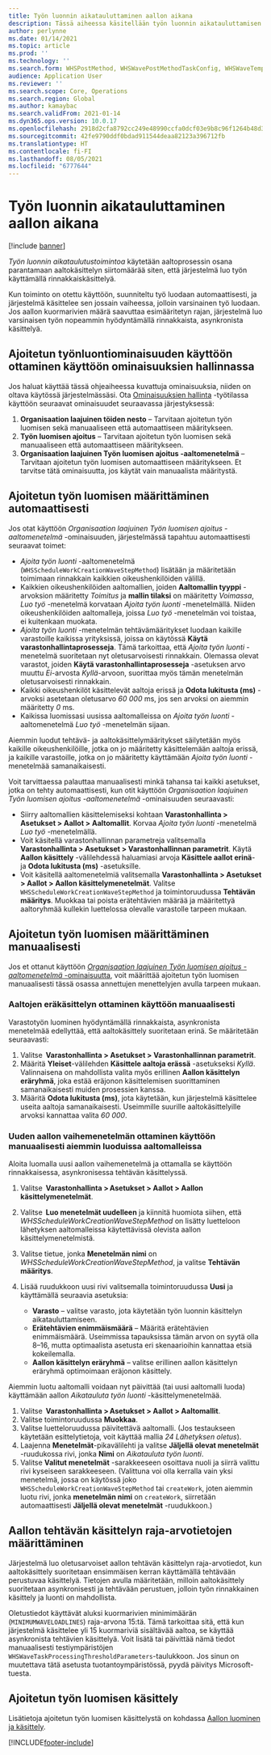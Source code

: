 ```yaml
---
title: Työn luonnin aikatauluttaminen aallon aikana
description: Tässä aiheessa käsitellään työn luonnin aikatauluttamisen aaltokäsittelymenetelmän määrittämistä ja käyttämistä.
author: perlynne
ms.date: 01/14/2021
ms.topic: article
ms.prod: ''
ms.technology: ''
ms.search.form: WHSPostMethod, WHSWavePostMethodTaskConfig, WHSWaveTemplateTable, WHSParameters, WHSWaveTableListPage, WHSWorkTableListPage, WHSWorkTable, BatchJobEnhanced, WHSPlannedWorkOrder
audience: Application User
ms.reviewer: ''
ms.search.scope: Core, Operations
ms.search.region: Global
ms.author: kamaybac
ms.search.validFrom: 2021-01-14
ms.dyn365.ops.version: 10.0.17
ms.openlocfilehash: 2918d2cfa8792cc249e48990ccfa0dcf03e9b8c96f1264b48d3efd51f30cabd0
ms.sourcegitcommit: 42fe9790ddf0bdad911544deaa82123a396712fb
ms.translationtype: HT
ms.contentlocale: fi-FI
ms.lasthandoff: 08/05/2021
ms.locfileid: "6777644"
---
```

# <a name="schedule-work-creation-during-wave"></a>Työn luonnin aikatauluttaminen aallon aikana

[!include [banner](../../includes/banner.md)]

*Työn luonnin aikataulutustoimintoa* käytetään aaltoprosessin osana parantamaan aaltokäsittelyn siirtomäärää siten, että järjestelmä luo työn käyttämällä rinnakkaiskäsittelyä.

Kun toiminto on otettu käyttöön, suunniteltu työ luodaan automaattisesti, ja järjestelmä käsittelee sen jossain vaiheessa, jolloin varsinainen työ luodaan. Jos aallon kuormarivien määrä saavuttaa esimääritetyn rajan, järjestelmä luo varsinaisen työn nopeammin hyödyntämällä rinnakkaista, asynkronista käsittelyä.

## <a name="turn-on-the-scheduled-work-creation-features-in-feature-management"></a>Ajoitetun työnluontiominaisuuden käyttöön ottaminen käyttöön ominaisuuksien hallinnassa

Jos haluat käyttää tässä ohjeaiheessa kuvattuja ominaisuuksia, niiden on oltava käytössä järjestelmässäsi. Ota [Ominaisuuksien hallinta](../../fin-ops-core/fin-ops/get-started/feature-management/feature-management-overview.md) -työtilassa käyttöön seuraavat ominaisuudet seuraavassa järjestyksessä:

1. **Organisaation laajuinen töiden nesto** – Tarvitaan ajoitetun työn luomisen sekä manuaaliseen että automaattiseen määritykseen.
1. **Työn luomisen ajoitus** – Tarvitaan ajoitetun työn luomisen sekä manuaaliseen että automaattiseen määritykseen.
1. **Organisaation laajuinen Työn luomisen ajoitus -aaltomenetelmä** – Tarvitaan ajoitetun työn luomisen automaattiseen määritykseen. Et tarvitse tätä ominaisuutta, jos käytät vain manuaalista määritystä.

<a name="Auto-enable-schedule-work-creation"></a>

## <a name="automatically-configure-scheduled-work-creation"></a>Ajoitetun työn luomisen määrittäminen automaattisesti

Jos otat käyttöön *Organisaation laajuinen Työn luomisen ajoitus -aaltomenetelmä* -ominaisuuden, järjestelmässä tapahtuu automaattisesti seuraavat toimet:

- *Ajoita työn luonti* -aaltomenetelmä (`WHSScheduleWorkCreationWaveStepMethod`) lisätään ja määritetään toimimaan rinnakkain kaikkien oikeushenkilöiden välillä.
- Kaikkien oikeushenkilöiden aaltomallien, joiden **Aaltomallin tyyppi** -arvoksion määritetty *Toimitus* ja **mallin tilaksi** on määritetty *Voimassa*, *Luo työ* -menetelmä korvataan *Ajoita työn luonti* -menetelmällä. Niiden oikeushenkilöiden aaltomalleja, joissa *Luo työ* -menetelmän voi toistaa, ei kuitenkaan muokata.
- *Ajoita työn luonti* -menetelmän tehtävämääritykset luodaan kaikille varastoille kaikissa yrityksissä, joissa on käytössä **Käytä varastonhallintaprosesseja**. Tämä tarkoittaa, että *Ajoita työn luonti* -menetelmä suoritetaan nyt oletusarvoisesti rinnakkain. Olemassa olevat varastot, joiden **Käytä varastonhallintaprosesseja** -asetuksen arvo muuttu *Ei*-arvosta *Kyllä*-arvoon, suorittaa myös tämän menetelmän oletusarvoisesti rinnakkain.
- Kaikki oikeushenkilöt käsittelevät aaltoja erissä ja **Odota lukitusta (ms)** -arvoksi asetetaan oletusarvo *60 000* ms, jos sen arvoksi on aiemmin määritetty *0* ms.
- Kaikissa luomissasi uusissa aaltomalleissa on *Ajoita työn luonti* -aaltomenetelmä *Luo työ* -menetelmän sijaan.

Aiemmin luodut tehtävä- ja aaltokäsittelymääritykset säilytetään myös kaikille oikeushenkilöille, jotka on jo määritetty käsittelemään aaltoja erissä, ja kaikille varastoille, jotka on jo määritetty käyttämään *Ajoita työn luonti* -menetelmää samanaikaisesti.

Voit tarvittaessa palauttaa manuaalisesti minkä tahansa tai kaikki asetukset, jotka on tehty automaattisesti, kun otit käyttöön *Organisaation laajuinen Työn luomisen ajoitus -aaltomenetelmä* -ominaisuuden seuraavasti:

- Siirry aaltomallien käsittelemiseksi kohtaan **Varastonhallinta \> Asetukset \> Aallot \> Aaltomallit**. Korvaa *Ajoita työn luonti* -menetelmä *Luo työ* -menetelmällä.
- Voit käsitellä varastonhallinnan parametreja valitsemalla **Varastonhallinta \> Asetukset \> Varastonhallinnan parametrit**. Käytä **Aallon käsittely** -välilehdessä haluamiasi arvoja **Käsittele aallot erinä**- ja **Odota lukitusta (ms)** -asetuksille.
- Voit käsitellä aaltomenetelmiä valitsemalla **Varastonhallinta \> Asetukset \> Aallot \> Aallon käsittelymenetelmät**. Valitse `WHSScheduleWorkCreationWaveStepMethod` ja toimintoruudussa **Tehtävän määritys**. Muokkaa tai poista erätehtävien määrää ja määritettyä aaltoryhmää kullekin luettelossa olevalle varastolle tarpeen mukaan.

## <a name="manually-configure-scheduled-work-creation"></a>Ajoitetun työn luomisen määrittäminen manuaalisesti

Jos et ottanut käyttöön [*Organisaation laajuinen Työn luomisen ajoitus -aaltomenetelmä* -ominaisuutta](#Auto-enable-schedule-work-creation), voit määrittää ajoitetun työn luomisen manuaalisesti tässä osassa annettujen menettelyjen avulla tarpeen mukaan.

### <a name="manually-enable-batch-processing-of-waves"></a>Aaltojen eräkäsittelyn ottaminen käyttöön manuaalisesti

Varastotyön luominen hyödyntämällä rinnakkaista, asynkronista menetelmää edellyttää, että aaltokäsittely suoritetaan erinä. Se määritetään seuraavasti:

1. Valitse  **Varastonhallinta \> Asetukset \> Varastonhallinnan parametrit**.
1. Määritä **Yleiset**-välilehden **Käsittele aaltoja erässä** -asetukseksi *Kyllä*. Valinnaisena on mahdollista valita myös erillinen **Aallon käsittelyn eräryhmä**, joka estää eräjonon käsittelemisen suorittaminen samanaikaisesti muiden prosessien kanssa.
1. Määritä **Odota lukitusta (ms)**, jota käytetään, kun järjestelmä käsittelee useita aaltoja samanaikaisesti. Useimmille suurille aaltokäsittelyille arvoksi kannattaa valita *60 000*.

### <a name="manually-enable-the-new-wave-step-method-for-existing-wave-templates"></a>Uuden aallon vaihemenetelmän ottaminen käyttöön manuaalisesti aiemmin luoduissa aaltomalleissa

Aloita luomalla uusi aallon vaihemenetelmä ja ottamalla se käyttöön rinnakkaisessa, asynkronisessa tehtävän käsittelyssä.

1. Valitse  **Varastonhallinta \> Asetukset \> Aallot \> Aallon käsittelymenetelmät**.
1. Valitse  **Luo menetelmät uudelleen** ja kiinnitä huomiota siihen, että *WHSScheduleWorkCreationWaveStepMethod* on lisätty luetteloon lähetyksen aaltomalleissa käytettävissä olevista aallon käsittelymenetelmistä.
1. Valitse tietue, jonka **Menetelmän nimi** on *WHSScheduleWorkCreationWaveStepMethod*, ja valitse **Tehtävän määritys**.
1. Lisää ruudukkoon uusi rivi valitsemalla toimintoruudussa **Uusi** ja käyttämällä seuraavia asetuksia:

    - **Varasto** – valitse varasto, jota käytetään työn luonnin käsittelyn aikatauluttamiseen.
    - **Erätehtävien enimmäismäärä** – Määritä erätehtävien enimmäismäärä. Useimmissa tapauksissa tämän arvon on syytä olla 8–16, mutta optimaalista asetusta eri skenaarioihin kannattaa etsiä kokeilemalla.
    - **Aallon käsittelyn eräryhmä** – valitse erillinen aallon käsittelyn eräryhmä optimoimaan eräjonon käsittely.

Aiemmin luotu aaltomalli voidaan nyt päivittää (tai uusi aaltomalli luoda) käyttämään aallon *Aikatauluta työn luonti* -käsittelymenetelmää.

1. Valitse  **Varastonhallinta \> Asetukset \> Aallot \> Aaltomallit**.
1. Valitse toimintoruudussa **Muokkaa**.
1. Valitse luetteloruudussa päivitettävä aaltomalli. (Jos testaukseen käytetään esittelytietoja, voit käyttää mallia *24 Lähetyksen oletus*).
1. Laajenna **Menetelmät**-pikavälilehti ja valitse **Jäljellä olevat menetelmät** -ruudukossa rivi, jonka **Nimi** on *Aikatauluta työn luonti*.
1. Valitse **Valitut menetelmät** -sarakkeeseen osoittava nuoli ja siirrä valittu rivi kyseiseen sarakkeeseen. (Valittuna voi olla kerralla vain yksi menetelmä, jossa on käytössä joko `WHSScheduleWorkCreationWaveStepMethod` tai `createWork`, joten aiemmin luotu rivi, jonka **menetelmän nimi** on `createWork`, siirretään automaattisesti **Jäljellä olevat menetelmät** -ruudukkoon.)

## <a name="set-wave-task-processing-threshold-data"></a>Aallon tehtävän käsittelyn raja-arvotietojen määrittäminen

Järjestelmä luo oletusarvoiset aallon tehtävän käsittelyn raja-arvotiedot, kun aaltokäsittely suoritetaan ensimmäisen kerran käyttämällä tehtävään perustuvaa käsittelyä. Tietojen avulla määritetään, milloin aaltokäsittely suoritetaan asynkronisesti ja tehtävään perustuen, jolloin työn rinnakkainen käsittely ja luonti on mahdollista.

Oletustiedot käyttävät aluksi kuormarivien minimimäärän (`MINIMUMWAVELOADLINES`) raja-arvona 15:tä. Tämä tarkoittaa sitä, että kun järjestelmä käsittelee yli 15 kuormariviä sisältävää aaltoa, se käyttää asynkronista tehtävien käsittelyä. Voit lisätä tai päivittää nämä tiedot manuaalisesti testiympäristöjen `WHSWaveTaskProcessingThresholdParameters`-taulukkoon. Jos sinun on muutettava tätä asetusta tuotantoympäristössä, pyydä päivitys Microsoft-tuesta.

## <a name="work-with-the-scheduled-work-creation"></a>Ajoitetun työn luomisen käsittely

Lisätietoja ajoitetun työn luomisen käsittelystä on kohdassa [Aallon luominen ja käsittely](wave-processing.md). 


[!INCLUDE[footer-include](../../includes/footer-banner.md)]
